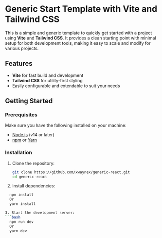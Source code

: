 # Generic Start Template with Vite and Tailwind CSS

This is a simple and generic template to quickly get started with a project using **Vite** and **Tailwind CSS**. It provides a clean starting point with minimal setup for both development tools, making it easy to scale and modify for various projects.

## Features

- **Vite** for fast build and development
- **Tailwind CSS** for utility-first styling
- Easily configurable and extendable to suit your needs

## Getting Started

### Prerequisites

Make sure you have the following installed on your machine:
- [Node.js](https://nodejs.org/) (v14 or later)
- [npm](https://www.npmjs.com/) or [Yarn](https://yarnpkg.com/)

### Installation

1. Clone the repository:

   ```bash
   git clone https://github.com/xwaynex/generic-react.git
   cd generic-react

2. Install dependencies:
```bash
  npm install
  Or
  yarn install

3. Start the development server:
```bash
  npm run dev
  Or
  yarn dev